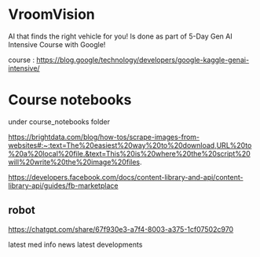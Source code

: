 # VroomVision

AI that finds the right vehicle for you! Is done as part of 5-Day Gen AI Intensive Course with Google!

course : https://blog.google/technology/developers/google-kaggle-genai-intensive/

# Course notebooks

under course_notebooks folder

https://brightdata.com/blog/how-tos/scrape-images-from-websites#:~:text=The%20easiest%20way%20to%20download,URL%20to%20a%20local%20file.&text=This%20is%20where%20the%20script%20will%20write%20the%20image%20files.

https://developers.facebook.com/docs/content-library-and-api/content-library-api/guides/fb-marketplace

## robot

https://chatgpt.com/share/67f930e3-a7f4-8003-a375-1cf07502c970

latest med info
news latest developments
